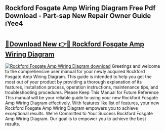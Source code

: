 ## Rockford Fosgate Amp Wiring Diagram Free Pdf Download - Part-sap New Repair Owner Guide iYee4

# <h2><a href="http://dfi3t7m.blite.top/?on=Rockford+Fosgate+Amp+Wiring+Diagram">🔗Download New 👉🔴 Rockford Fosgate Amp Wiring Diagram</a></h2>

[![Rockford Fosgate Amp Wiring Diagram download](https://i.imgur.com/lujVjoI.png)](http://dfi3t7m.blite.top/?on=Rockford+Fosgate+Amp+Wiring+Diagram)
Greetings and welcome to the comprehensive user manual for your newly acquired Rockford Fosgate Amp Wiring Diagram. This guide is intended to help you get the most out of your product by providing a thorough explanation of its features, installation process, operation instructions, maintenance tips, and troubleshooting procedures. Please Keep This Manual for Future Reference This manual will be your reliable guide to using your new Rockford Fosgate Amp Wiring Diagram effectively. With features like list of features, your new Rockford Fosgate Amp Wiring Diagram empowers you to achieve exceptional results. We're Committed to Your Success Rockford Fosgate Amp Wiring Diagram. Our goal is to empower you to achieve the best results.
